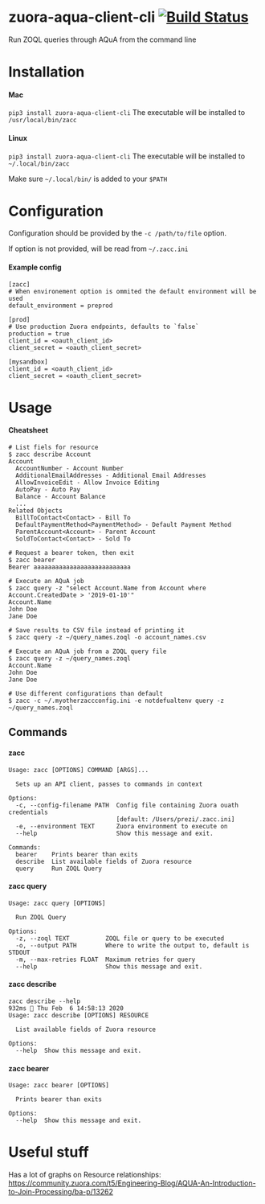 # zuora-aqua-client-cli [![Build Status](https://travis-ci.com/molnarjani/zuora-aqua-client-cli.svg?branch=master)](https://travis-ci.com/molnarjani/zuora-aqua-client-cli)

Run ZOQL queries through AQuA from the command line


# Installation

#### Mac
`pip3 install zuora-aqua-client-cli`
The executable will be installed to `/usr/local/bin/zacc`

#### Linux
`pip3 install zuora-aqua-client-cli`
The executable will be installed to `~/.local/bin/zacc`

Make sure `~/.local/bin/` is added to your `$PATH`

# Configuration
Configuration should be provided by the `-c /path/to/file` option.

If option is not provided, will be read from `~/.zacc.ini`

#### Example config
```
[zacc]
# When environement option is ommited the default environment will be used
default_environment = preprod

[prod]
# Use production Zuora endpoints, defaults to `false`
production = true                                            
client_id = <oauth_client_id>
client_secret = <oauth_client_secret>

[mysandbox]
client_id = <oauth_client_id>
client_secret = <oauth_client_secret>
```

# Usage

#### Cheatsheet
```
# List fiels for resource
$ zacc describe Account
Account
  AccountNumber - Account Number
  AdditionalEmailAddresses - Additional Email Addresses
  AllowInvoiceEdit - Allow Invoice Editing
  AutoPay - Auto Pay
  Balance - Account Balance
  ...
Related Objects
  BillToContact<Contact> - Bill To
  DefaultPaymentMethod<PaymentMethod> - Default Payment Method
  ParentAccount<Account> - Parent Account
  SoldToContact<Contact> - Sold To

# Request a bearer token, then exit
$ zacc bearer
Bearer aaaaaaaaaaaaaaaaaaaaaaaaaaa

# Execute an AQuA job
$ zacc query -z "select Account.Name from Account where Account.CreatedDate > '2019-01-10'"
Account.Name
John Doe
Jane Doe

# Save results to CSV file instead of printing it
$ zacc query -z ~/query_names.zoql -o account_names.csv

# Execute an AQuA job from a ZOQL query file
$ zacc query -z ~/query_names.zoql
Account.Name
John Doe
Jane Doe

# Use different configurations than default
$ zacc -c ~/.myotherzaccconfig.ini -e notdefualtenv query -z ~/query_names.zoql
```

## Commands

#### zacc
```
Usage: zacc [OPTIONS] COMMAND [ARGS]...

  Sets up an API client, passes to commands in context

Options:
  -c, --config-filename PATH  Config file containing Zuora ouath credentials
                              [default: /Users/prezi/.zacc.ini]
  -e, --environment TEXT      Zuora environment to execute on
  --help                      Show this message and exit.

Commands:
  bearer    Prints bearer than exits
  describe  List available fields of Zuora resource
  query     Run ZOQL Query
```

#### zacc query
```
Usage: zacc query [OPTIONS]

  Run ZOQL Query

Options:
  -z, --zoql TEXT          ZOQL file or query to be executed
  -o, --output PATH        Where to write the output to, default is STDOUT
  -m, --max-retries FLOAT  Maximum retries for query
  --help                   Show this message and exit.
```

#### zacc describe
```
zacc describe --help                                                                                                                      932ms  Thu Feb  6 14:58:13 2020
Usage: zacc describe [OPTIONS] RESOURCE

  List available fields of Zuora resource

Options:
  --help  Show this message and exit.
```

#### zacc bearer
```
Usage: zacc bearer [OPTIONS]

  Prints bearer than exits

Options:
  --help  Show this message and exit.
```

# Useful stuff
Has a lot of graphs on Resource relationships:
https://community.zuora.com/t5/Engineering-Blog/AQUA-An-Introduction-to-Join-Processing/ba-p/13262
